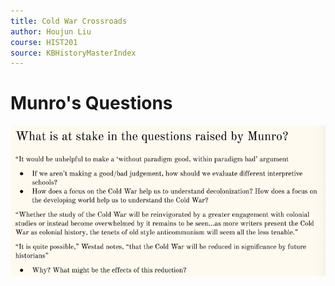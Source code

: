 ```yaml
---
title: Cold War Crossroads
author: Houjun Liu
course: HIST201
source: KBHistoryMasterIndex
---
```


# Munro's Questions
![](munroquestions.png)




